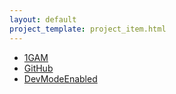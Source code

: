 ```yaml
---
layout: default
project_template: project_item.html
---
```


- [1GAM](http://www.onegameamonth.com/BrandonEdgren)
- [GitHub](https://github.com/Bredgren)
- [DevModeEnabled](https://www.youtube.com/channel/UCfgnY89MkCnR1Q0p-YpTyXg)
